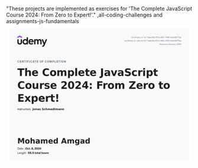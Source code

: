 "These projects are implemented as exercises for 'The Complete JavaScript Course 2024: From Zero to Expert!'."
,all-coding-challenges and  assignments-js-fundamentals
![Screenshots - Part 1](UC-7dadcf8a-67cd-489c-9f48-4acbf3d711aa.jpg)
